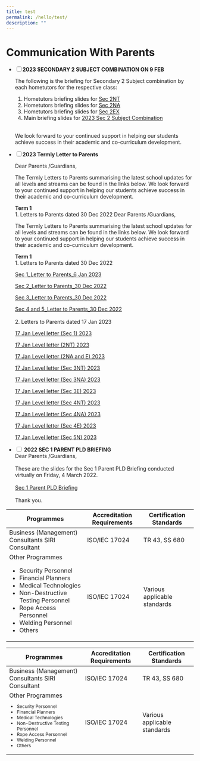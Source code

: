 ```yaml
---
title: test
permalink: /hello/test/
description: ""
---
```

<h1>Communication With Parents</h1>

<ul class="jekyllcodex_accordion">
<li>
<input type="checkbox" id="accordion1"><label for="accordion1"><b>2023 SECONDARY 2 SUBJECT COMBINATION ON 9 FEB</b></label>
<div>
	
The following is the briefing for Secondary 2 Subject combination by each hometutors for the respective class:
1.  Hometutors briefing slides for <a href="/files/2023%20Sec%202%20Sub%20Combi/Sec%202NT%20Subj%20Combi%20briefing%20by%20HTs%20for%20website.pdf">Sec 2NT</a><br>
2.  Hometutors briefing slides for <a href="/files/2023%20Sec%202%20Sub%20Combi/Sec%202NA%20Subj%20Combi%20Briefing%20by%20HTs%20for%20website.pdf">Sec 2NA</a><br>
3.  Hometutors briefing slides for&nbsp;<a href="/files/2023%20Sec%202%20Sub%20Combi/Sec%202E%20Subj%20Combi%20Briefing%20by%20HTs%20for%20website.pdf">Sec 2EX</a><br>
4.  Main briefing slides for <a href="/files/2023%20Sec%202%20Sub%20Combi/Sec%202%20Subj%20combi_2023%20for%20website.pdf">2023 Sec 2 Subject Combination</a><br>
<br>
<p>We look forward to your continued support in helping our students achieve success in their academic and co-curriculum development.</p></div></li>


	
<li>	
<input type="checkbox" id="accordion2"><label for="accordion2"><b>2023 Termly Letter to Parents</b></label>
<div>

Dear Parents /Guardians,
<br>
<p>The Termly Letters to Parents summarising the latest school updates for all levels and streams can be found in the links below. We look forward to your continued support in helping our students achieve success in their academic and co-curriculum development.
</p>
<b>Term 1</b>
<br>1. Letters to Parents dated 30 Dec 2022
Dear Parents /Guardians,<br>
<p>The Termly Letters to Parents summarising the latest school updates for all levels and streams can be found in the links below. We look forward to your continued support in helping our students achieve success in their academic and co-curriculum development.</p><b>Term 1</b><br>
1. Letters to Parents dated 30 Dec 2022
<p><a href="/files/2023%20Termly%20Letter%20to%20Parents/Sec%201_Letter%20to%20Parents_6%20Jan%202023.pdf">Sec 1_Letter to Parents_6 Jan 2023</a></p>
<p><a href="/files/2023%20Termly%20Letter%20to%20Parents/Sec%202_Letter%20to%20Parents_30%20Dec%202022.pdf">Sec 2_Letter to Parents_30 Dec 2022</a><br></p>
<p><a href="/files/2023%20Termly%20Letter%20to%20Parents/Sec%203_Letter%20to%20Parents_30%20Dec%202022.pdf">Sec 3_Letter to Parents_30 Dec 2022</a><br></p>
<p><a href="/files/2023%20Termly%20Letter%20to%20Parents/Sec%204%20and%205_Letter%20to%20Parents_30%20Dec%202022.pdf">Sec 4 and 5_Letter to Parents_30 Dec 2022</a><br>
<br>
2. Letters to Parents dated 17 Jan 2023<br></p>
<p><a href="/files/2023%20Termly%20Letter%20to%20Parents/17%20Jan%20Level%20letter%20Sec%201%202023.pdf">17 Jan Level letter (Sec 1) 2023</a><br></p>
<p><a href="/files/2023%20Termly%20Letter%20to%20Parents/17%20Jan%20Level%20letter%202NT%202023.pdf">17 Jan Level letter (2NT) 2023</a><br></p>
<p><a href="/files/2023%20Termly%20Letter%20to%20Parents/17%20Jan%20Level%20letter%202NA%20and%20E%202023.pdf">17 Jan Level letter (2NA and E) 2023</a><br></p>
<p><a href="/files/2023%20Termly%20Letter%20to%20Parents/17%20Jan%20Level%20letter%20Sec%203NT%202023.pdf">17 Jan Level letter (Sec 3NT) 2023</a><br></p>
<p><a href="/files/2023%20Termly%20Letter%20to%20Parents/17%20Jan%20Level%20letter%20Sec%203NA%202023.pdf">17 Jan Level letter (Sec 3NA) 2023</a><br></p>
<p><a href="/files/2023%20Termly%20Letter%20to%20Parents/17%20Jan%20Level%20letter%20Sec%203E%202023.pdf">17 Jan Level letter (Sec 3E) 2023</a><br></p>
<p><a href="/files/2023%20Termly%20Letter%20to%20Parents/17%20Jan%20Level%20letter%20Sec%204NT%202023.pdf">17 Jan Level letter (Sec 4NT) 2023</a><br></p>
<p><a href="/files/2023%20Termly%20Letter%20to%20Parents/17%20Jan%20Level%20letter%20Sec%203NA%202023.pdf">17 Jan Level letter (Sec 4NA) 2023</a><br></p>
<p><a href="/files/2023%20Termly%20Letter%20to%20Parents/17%20Jan%20Level%20letter%20Sec%204E%202023.pdf">17 Jan Level letter (Sec 4E) 2023</a><br></p>
<p><a href="/files/2023%20Termly%20Letter%20to%20Parents/17%20Jan%20Level%20letter%20Sec%205N%202023.pdf">17 Jan Level letter (Sec 5N) 2023</a></p>
</div>
</li>
	
<li>
<input type="checkbox" id="accordion3"><label for="accordion3">
<b>2022 SEC 1 PARENT PLD BRIEFING</b></label>

<div>
Dear Parents /Guardians,<br>
<br>
These are the slides for the Sec 1 Parent PLD Briefing conducted virtually on Friday, 4&nbsp;March&nbsp;2022.<br>
<br>
<a href="/files/2023%20Sec%201%20Parent%20PLD%20Briefing%20-%20Parents.pdf">Sec 1 Parent PLD Briefing</a><br>
<br>
Thank you.
</div>
</li></ul>


<table>
  <thead>
    <tr>
      <th>Programmes</th>
      <th>Accreditation Requirements</th>
      <th>Certification Standards</th>
    </tr>
  </thead>
  <tbody>
    <tr>
      <td>Business (Management) Consultants SIRI Consultant</td>
      <td>ISO/IEC 17024</td>
      <td>TR 43, SS 680</td>
    </tr>
    <tr>
      <td>
        Other Programmes
        <ul>
          <li>Security Personnel</li>
          <li>Financial Planners</li>
          <li>Medical Technologies</li>
          <li>Non-Destructive Testing Personnel</li>
          <li>Rope Access Personnel</li>
          <li>Welding Personnel</li>
          <li>Others</li>
        </ul>
      </td>
      <td>ISO/IEC 17024</td>
      <td>Various applicable standards</td>
    </tr>
  </tbody>
</table>



<table>
  <thead>
    <tr>
      <th>Programmes</th>
      <th>Accreditation Requirements</th>
      <th>Certification Standards</th>
    </tr>
  </thead>
  <tbody>
    <tr>
      <td>Business (Management) Consultants SIRI Consultant</td>
      <td>ISO/IEC 17024</td>
      <td>TR 43, SS 680</td>
    </tr>
    <tr>
      <td>
        Other Programmes
        <ul style="font-size: 12px;">
          <li>Security Personnel</li>
          <li>Financial Planners</li>
          <li>Medical Technologies</li>
          <li>Non-Destructive Testing Personnel</li>
          <li>Rope Access Personnel</li>
          <li>Welding Personnel</li>
          <li>Others</li>
        </ul>
      </td>
      <td>ISO/IEC 17024</td>
      <td>Various applicable standards</td>
    </tr>
  </tbody>
</table>